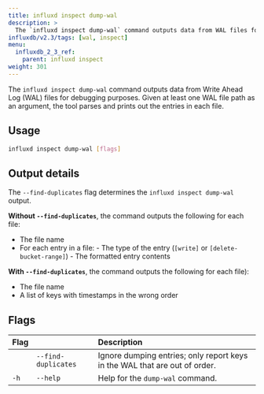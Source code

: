 ```yaml
---
title: influxd inspect dump-wal
description: >
  The `influxd inspect dump-wal` command outputs data from WAL files for debugging purposes.
influxdb/v2.3/tags: [wal, inspect]
menu:
  influxdb_2_3_ref:
    parent: influxd inspect
weight: 301
---
```


The `influxd inspect dump-wal` command outputs data from Write Ahead Log (WAL)
files for debugging purposes.
Given at least one WAL file path as an argument, the tool parses and prints
out the entries in each file.

## Usage
```sh
influxd inspect dump-wal [flags]
```

## Output details
The `--find-duplicates` flag determines the `influxd inspect dump-wal` output.

**Without `--find-duplicates`**, the command outputs the following for each file:

- The file name
- For each entry in a file:
	  - The type of the entry (`[write]` or `[delete-bucket-range]`)
	  - The formatted entry contents

**With `--find-duplicates`**, the command outputs the following for each file):

- The file name
- A list of keys with timestamps in the wrong order



## Flags
| Flag |                     | Description                                                                |
|:---- |:---                 |:-----------                                                                |
|      | `--find-duplicates` | Ignore dumping entries; only report keys in the WAL that are out of order. |
| `-h` | `--help`            | Help for the `dump-wal` command.                                            |
